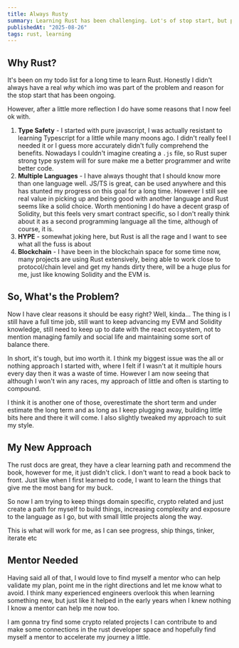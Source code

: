 ```yaml
---
title: Always Rusty
summary: Learning Rust has been challenging. Lot's of stop start, but progress is being made.
publishedAt: "2025-08-26"
tags: rust, learning
---
```


## Why Rust?

It's been on my todo list for a long time to learn Rust. Honestly I didn't always have a real *why* which imo was part of the problem and reason for the stop start that has been ongoing.

However, after a little more reflection I do have some reasons that I now feel ok with.

1. **Type Safety** - I started with pure javascript, I was actually resistant to learning Typescript for a little while many moons ago. I didn't really feel I needed it or I guess more accurately didn't fully comprehend the benefits. Nowadays I couldn't imagine creating a `.js` file, so Rust super strong type system will for sure make me a better programmer and write better code.
2. **Multiple Languages** - I have always thought that I should know more than one language well. JS/TS is great, can be used anywhere and this has stunted my progress on this goal for a long time. However I still see real value in picking up and being good with another language and Rust seems like a solid choice. Worth mentioning I do have a decent grasp of Solidity, but this feels very smart contract specific, so I don't really think about it as a second programming language all the time, although of course, it is.
3. **HYPE** - somewhat joking here, but Rust is all the rage and I want to see what all the fuss is about
4. **Blockchain** - I have been in the blockchain space for some time now, many projects are using Rust extensively, being able to work close to protocol/chain level and get my hands dirty there, will be a huge plus for me, just like knowing Solidity and the EVM is.

## So, What's the Problem?

Now I have clear reasons it should be easy right? Well, kinda... The thing is I still have a full time job, still want to keep advancing my EVM and Solidity knowledge, still need to keep up to date with the react ecosystem, not to mention managing family and social life and maintaining some sort of balance there.

In short, it's tough, but imo worth it. I think my biggest issue was the all or nothing approach I started with, where I felt if I wasn't at it multiple hours every day then it was a waste of time. However I am now seeing that although I won't win any races, my approach of little and often is starting to compound.

I think it is another one of those, overestimate the short term and under estimate the long term and as long as I keep plugging away, building little bits here and there it will come. I also slightly tweaked my approach to suit my style.

## My New Approach

The rust docs are great, they have a clear learning path and recommend the book, however for me, it just didn't click. I don't want to read a book back to front. Just like when I first learned to code, I want to learn the things that give me the most bang for my buck.

So now I am trying to keep things domain specific, crypto related and just create a path for myself to build things, increasing complexity and exposure to the language as I go, but with small little projects along the way.

This is what will work for me, as I can see progress, ship things, tinker, iterate etc

## Mentor Needed

Having said all of that, I would love to find myself a mentor who can help validate my plan, point me in the right directions and let me know what to avoid. I think many experienced engineers overlook this when learning something new, but just like it helped in the early years when I knew nothing I know a mentor can help me now too.

I am gonna try find some crypto related projects I can contribute to and make some connections in the rust developer space and hopefully find myself a mentor to accelerate my journey a little.
